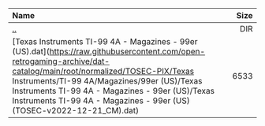 |Name|Size|
|:---|---:|
|[..](../index.html)|DIR|
|[Texas Instruments TI-99 4A - Magazines - 99er (US).dat](https://raw.githubusercontent.com/open-retrogaming-archive/dat-catalog/main/root/normalized/TOSEC-PIX/Texas Instruments/TI-99 4A/Magazines/99er (US)/Texas Instruments TI-99 4A - Magazines - 99er (US)/Texas Instruments TI-99 4A - Magazines - 99er (US) (TOSEC-v2022-12-21_CM).dat)|6533|
